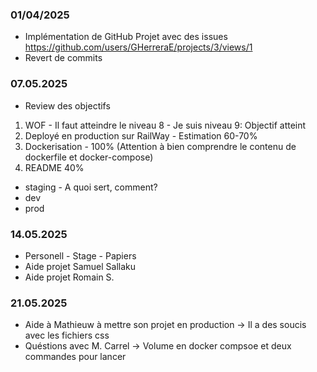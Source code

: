 ### 01/04/2025

- Implémentation de GitHub Projet avec des issues https://github.com/users/GHerreraE/projects/3/views/1
- Revert de commits

### 07.05.2025

- Review des objectifs

1. WOF - Il faut atteindre le niveau 8 - Je suis niveau 9: Objectif atteint
2. Deployé en production sur RailWay - Estimation 60-70%
3. Dockerisation - 100% (Attention à bien comprendre le contenu de dockerfile et docker-compose)
4. README 40%

- staging - A quoi sert, comment?
- dev
- prod

### 14.05.2025

- Personell - Stage - Papiers
- Aide projet Samuel Sallaku
- Aide projet Romain S.

### 21.05.2025

- Aide à Mathieuw à mettre son projet en production -> Il a des soucis avec les fichiers css
- Quéstions avec M. Carrel -> Volume en docker compsoe et deux commandes pour lancer
